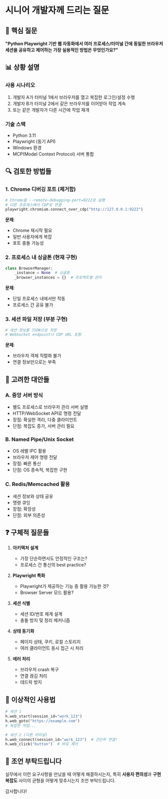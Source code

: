 # 시니어 개발자께 드리는 질문

## 🎯 핵심 질문

**"Python Playwright 기반 웹 자동화에서 여러 프로세스/터미널 간에 동일한 브라우저 세션을 공유하고 제어하는 가장 실용적인 방법은 무엇인가요?"**

## 📊 상황 설명

### 사용 시나리오
1. 개발자 A가 터미널 1에서 브라우저를 열고 복잡한 로그인/설정 수행
2. 개발자 B가 터미널 2에서 같은 브라우저를 이어받아 작업 계속
3. 또는 같은 개발자가 다른 시간에 작업 재개

### 기술 스택
- Python 3.11
- Playwright (동기 API)
- Windows 환경
- MCP(Model Context Protocol) 서버 통합

## 🔍 검토한 방법들

### 1. Chrome 디버깅 포트 (제거함)
```python
# Chrome을 --remote-debugging-port=9222로 실행
# 다른 프로세스에서 CDP로 연결
playwright.chromium.connect_over_cdp("http://127.0.0.1:9222")
```
**문제**: 
- Chrome 재시작 필요
- 일반 사용자에게 복잡
- 포트 충돌 가능성

### 2. 프로세스 내 싱글톤 (현재 구현)
```python
class BrowserManager:
    _instance = None  # 싱글톤
    _browser_instances = {}  # 프로젝트별 관리
```
**문제**: 
- 단일 프로세스 내에서만 작동
- 프로세스 간 공유 불가

### 3. 세션 파일 저장 (부분 구현)
```python
# 세션 정보를 JSON으로 저장
# WebSocket endpoint나 CDP URL 포함
```
**문제**:
- 브라우저 객체 직렬화 불가
- 연결 정보만으로는 부족

## 💭 고려한 대안들

### A. 중앙 서버 방식
- 별도 프로세스로 브라우저 관리 서버 실행
- HTTP/WebSocket API로 명령 전달
- 장점: 확실한 격리, 다중 클라이언트
- 단점: 복잡도 증가, 서버 관리 필요

### B. Named Pipe/Unix Socket
- OS 레벨 IPC 활용
- 브라우저 제어 명령 전달
- 장점: 빠른 통신
- 단점: OS 종속적, 복잡한 구현

### C. Redis/Memcached 활용
- 세션 정보와 상태 공유
- 명령 큐잉
- 장점: 확장성
- 단점: 외부 의존성

## ❓ 구체적 질문들

1. **아키텍처 설계**
   - 가장 단순하면서도 안정적인 구조는?
   - 프로세스 간 통신의 best practice?

2. **Playwright 특화**
   - Playwright가 제공하는 기능 중 활용 가능한 것?
   - Browser Server 모드 활용?

3. **세션 식별**
   - 세션 ID/번호 체계 설계
   - 충돌 방지 및 정리 메커니즘

4. **상태 동기화**
   - 페이지 상태, 쿠키, 로컬 스토리지
   - 여러 클라이언트 동시 접근 시 처리

5. **에러 처리**
   - 브라우저 crash 복구
   - 연결 끊김 처리
   - 데드락 방지

## 🎁 이상적인 사용법

```python
# 세션 1
h.web_start(session_id="work_123")
h.web_goto("https://example.com")
# 복잡한 작업...

# 세션 2 (다른 터미널)
h.web_connect(session_id="work_123")  # 간단히 연결!
h.web_click("button")  # 바로 제어
```

## 🙏 조언 부탁드립니다

실무에서 이런 요구사항을 만났을 때 어떻게 해결하시는지,
특히 **사용자 편의성**과 **구현 복잡도** 사이의 균형을 
어떻게 맞추시는지 조언 부탁드립니다.

감사합니다!

